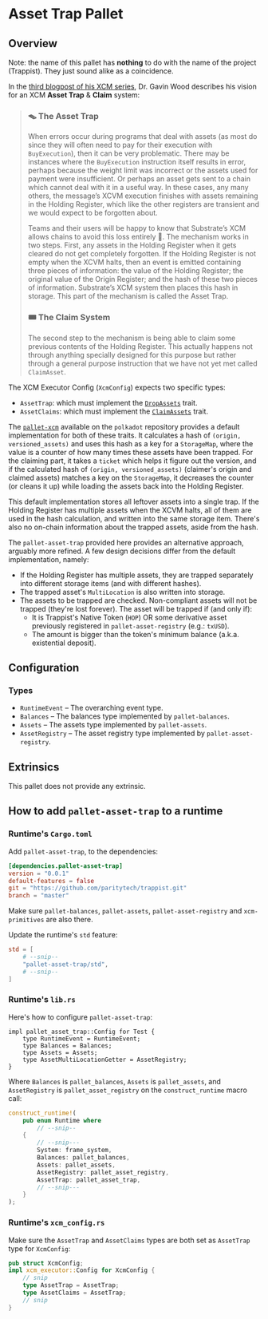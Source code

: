 # Asset Trap Pallet

## Overview

Note: the name of this pallet has **nothing** to do with the name of the project (Trappist). They just sound alike as a coincidence.

In the [third blogpost of his XCM series](https://medium.com/polkadot-network/xcm-part-iii-execution-and-error-management-ceb8155dd166), Dr. Gavin Wood describes his vision for an XCM **Asset Trap** & **Claim** system:

> ### 🪤 The Asset Trap
> When errors occur during programs that deal with assets (as most do since they will often need to pay for their execution with `BuyExecution`), then it can be very problematic. There may be instances where the `BuyExecution` instruction itself results in error, perhaps because the weight limit was incorrect or the assets used for payment were insufficient. Or perhaps an asset gets sent to a chain which cannot deal with it in a useful way. In these cases, any many others, the message’s XCVM execution finishes with assets remaining in the Holding Register, which like the other registers are transient and we would expect to be forgotten about.
>
> Teams and their users will be happy to know that Substrate’s XCM allows chains to avoid this loss entirely 🎉. The mechanism works in two steps. First, any assets in the Holding Register when it gets cleared do not get completely forgotten. If the Holding Register is not empty when the XCVM halts, then an event is emitted containing three pieces of information: the value of the Holding Register; the original value of the Origin Register; and the hash of these two pieces of information. Substrate’s XCM system then places this hash in storage. This part of the mechanism is called the Asset Trap.
> 
> ### 🎟 The Claim System
> 
> The second step to the mechanism is being able to claim some previous contents of the Holding Register. This actually happens not through anything specially designed for this purpose but rather through a general purpose instruction that we have not yet met called `ClaimAsset`.

The XCM Executor Config (`XcmConfig`) expects two specific types:
- `AssetTrap`: which must implement the [`DropAssets`](https://github.com/paritytech/polkadot/blob/1a034bd6de0e76721d19aed02a538bcef0787260/xcm/xcm-executor/src/traits/drop_assets.rs#L24) trait.
- `AssetClaims`: which must implement the [`ClaimAssets`](https://github.com/paritytech/polkadot/blob/1a034bd6de0e76721d19aed02a538bcef0787260/xcm/xcm-executor/src/traits/drop_assets.rs#L64) trait.

The [`pallet-xcm`](https://github.com/paritytech/polkadot/tree/master/xcm/pallet-xcm) available on the `polkadot` repository provides a default implementation for both of these traits. It calculates a hash of `(origin, versioned_assets)` and uses this hash as a key for a `StorageMap`, where the value is a counter of how many times these assets have been trapped. For the claiming part, it takes a `ticket` which helps it figure out the version, and if the calculated hash of `(origin, versioned_assets)` (claimer's origin and claimed assets) matches a key on the `StorageMap`, it decreases the counter (or cleans it up) while loading the assets back into the Holding Register.

This default implementation stores all leftover assets into a single trap. If the Holding Register has multiple assets when the XCVM halts, all of them are used in the hash calculation, and written into the same storage item. There's also no on-chain information about the trapped assets, aside from the hash.

The `pallet-asset-trap` provided here provides an alternative approach, arguably more refined. A few design decisions differ from the default implementation, namely:
- If the Holding Register has multiple assets, they are trapped separately into different storage items (and with different hashes).
- The trapped asset's `MultiLocation` is also written into storage.
- The assets to be trapped are checked. Non-compliant assets will not be trapped (they're lost forever). The asset will be trapped if (and only if):
    - It is Trappist's Native Token (`HOP`) OR some derivative asset previously registered in `pallet-asset-registry` (e.g.: `txUSD`).
    - The amount is bigger than the token's minimum balance (a.k.a. existential deposit).

## Configuration

### Types
* `RuntimeEvent` – The overarching event type.
* `Balances` – The balances type implemented by `pallet-balances`.
* `Assets` – The assets type implemented by `pallet-assets`.
* `AssetRegistry` – The asset registry type implemented by `pallet-asset-registry`.

## Extrinsics

This pallet does not provide any extrinsic.

## How to add `pallet-asset-trap` to a runtime

### Runtime's `Cargo.toml`

Add `pallet-asset-trap`, to the dependencies:
```toml
[dependencies.pallet-asset-trap]
version = "0.0.1"
default-features = false
git = "https://github.com/paritytech/trappist.git"
branch = "master"
```

Make sure `pallet-balances`, `pallet-assets`, `pallet-asset-registry` and `xcm-primitives` are also there.

Update the runtime's `std` feature:
```toml
std = [
    # --snip--
    "pallet-asset-trap/std",
    # --snip--
]
```

### Runtime's `lib.rs`

Here's how to configure `pallet-asset-trap`:
```
impl pallet_asset_trap::Config for Test {
    type RuntimeEvent = RuntimeEvent;
    type Balances = Balances;
    type Assets = Assets;
    type AssetMultiLocationGetter = AssetRegistry;
}
```

Where `Balances` is `pallet_balances`, `Assets` is `pallet_assets`, and `AssetRegistry` is `pallet_asset_registry` on the `construct_runtime` macro call:

```rust
construct_runtime!(
    pub enum Runtime where
        // --snip--
    {
        // --snip---
        System: frame_system,
        Balances: pallet_balances,
        Assets: pallet_assets,
        AssetRegistry: pallet_asset_registry,
        AssetTrap: pallet_asset_trap,
        // --snip---
    }
);
```

### Runtime's `xcm_config.rs`

Make sure the `AssetTrap` and `AssetClaims` types are both set as `AssetTrap` type for `XcmConfig`:
```rust
pub struct XcmConfig;
impl xcm_executor::Config for XcmConfig {
    // snip
    type AssetTrap = AssetTrap;
    type AssetClaims = AssetTrap;
    // snip
}
```